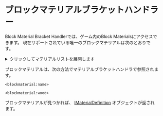 # ブロックマテリアルブラケットハンドラー

Block Material Bracket Handlerでは、ゲーム内のBlock Materialsにアクセスできます。 現在サポートされている唯一のブロックマテリアルは次のとおりです。

<details>
    <summary>クリックしてマテリアルリストを展開します</summary>
    <ul>
        <li>空気</li>
        <li>草</li>
        <li>Ground</li>
        <li>木材</li>
        <li>岩</li>
        <li>合金</li>
        <li>金床</li>
        <li>水</li>
        <li>Lava</li>
        <li>葉</li>
        <li>植物</li>
        <li>Vine</li>
        <li>Sponge</li>
        <li>服</li>
        <li><unk></li>
        <li>砂地</li>
        <li>回路</li>
        <li>絨毯(カーペット)</li>
        <li>ガラス</li>
        <li>Redstone_Light</li>
        <li>TNT</li>
        <li>珊瑚（サンゴ）</li>
        <li>氷</li>
        <li>Packed_Ice</li>
        <li>作成された雪</li>
        <li>Cactus</li>
        <li>Clay</li>
        <li>Gourd</li>
        <li>Dragon_Egg</li>
        <li>ポータル</li>
        <li>ケーキ</li>
        <li>ウェブ</li>
    </ul>
</details>

ブロックマテリアルは、次の方法でマテリアルブラケットハンドラで参照されます。

```zenscript
<blockmaterial:name>

<blockmaterial:wood>
```

ブロックマテリアルが見つかれば、 [IMaterialDefinition](/Mods/ContentTweaker/Vanilla/Types/Block/IMaterialDefinition/) オブジェクトが返されます。